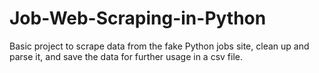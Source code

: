 # Job-Web-Scraping-in-Python
Basic project to scrape data from the fake Python jobs site, clean up and parse  it, and save the data for further usage in a csv file.
